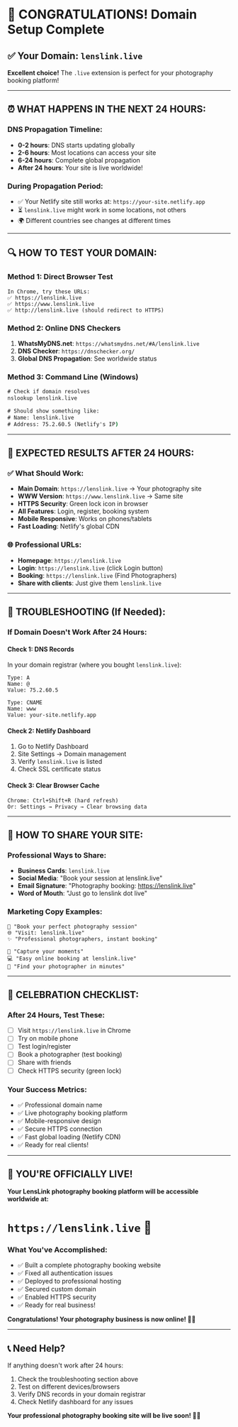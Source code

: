 # 🎉 CONGRATULATIONS! Domain Setup Complete

## ✅ **Your Domain: `lenslink.live`**

**Excellent choice!** The `.live` extension is perfect for your photography booking platform!

---

## ⏰ **WHAT HAPPENS IN THE NEXT 24 HOURS:**

### **DNS Propagation Timeline:**
- **0-2 hours**: DNS starts updating globally
- **2-6 hours**: Most locations can access your site
- **6-24 hours**: Complete global propagation
- **After 24 hours**: Your site is live worldwide!

### **During Propagation Period:**
- ✅ Your Netlify site still works at: `https://your-site.netlify.app`
- ⏳ `lenslink.live` might work in some locations, not others
- 🌍 Different countries see changes at different times

---

## 🔍 **HOW TO TEST YOUR DOMAIN:**

### **Method 1: Direct Browser Test**
```
In Chrome, try these URLs:
✅ https://lenslink.live
✅ https://www.lenslink.live
✅ http://lenslink.live (should redirect to HTTPS)
```

### **Method 2: Online DNS Checkers**
1. **WhatsMyDNS.net**: `https://whatsmydns.net/#A/lenslink.live`
2. **DNS Checker**: `https://dnschecker.org/`
3. **Global DNS Propagation**: See worldwide status

### **Method 3: Command Line (Windows)**
```cmd
# Check if domain resolves
nslookup lenslink.live

# Should show something like:
# Name: lenslink.live
# Address: 75.2.60.5 (Netlify's IP)
```

---

## 🎯 **EXPECTED RESULTS AFTER 24 HOURS:**

### **✅ What Should Work:**
- **Main Domain**: `https://lenslink.live` → Your photography site
- **WWW Version**: `https://www.lenslink.live` → Same site
- **HTTPS Security**: Green lock icon in browser
- **All Features**: Login, register, booking system
- **Mobile Responsive**: Works on phones/tablets
- **Fast Loading**: Netlify's global CDN

### **🌐 Professional URLs:**
- **Homepage**: `https://lenslink.live`
- **Login**: `https://lenslink.live` (click Login button)
- **Booking**: `https://lenslink.live` (Find Photographers)
- **Share with clients**: Just give them `lenslink.live`

---

## 🚨 **TROUBLESHOOTING (If Needed):**

### **If Domain Doesn't Work After 24 Hours:**

#### **Check 1: DNS Records**
In your domain registrar (where you bought `lenslink.live`):
```
Type: A
Name: @
Value: 75.2.60.5

Type: CNAME
Name: www
Value: your-site.netlify.app
```

#### **Check 2: Netlify Dashboard**
1. Go to Netlify Dashboard
2. Site Settings → Domain management
3. Verify `lenslink.live` is listed
4. Check SSL certificate status

#### **Check 3: Clear Browser Cache**
```
Chrome: Ctrl+Shift+R (hard refresh)
Or: Settings → Privacy → Clear browsing data
```

---

## 📱 **HOW TO SHARE YOUR SITE:**

### **Professional Ways to Share:**
- **Business Cards**: `lenslink.live`
- **Social Media**: "Book your session at lenslink.live"
- **Email Signature**: "Photography booking: https://lenslink.live"
- **Word of Mouth**: "Just go to lenslink dot live"

### **Marketing Copy Examples:**
```
📸 "Book your perfect photography session"
🌐 "Visit: lenslink.live"
✨ "Professional photographers, instant booking"

📱 "Capture your moments"
💻 "Easy online booking at lenslink.live"
🎯 "Find your photographer in minutes"
```

---

## 🎉 **CELEBRATION CHECKLIST:**

### **After 24 Hours, Test These:**
- [ ] Visit `https://lenslink.live` in Chrome
- [ ] Try on mobile phone
- [ ] Test login/register
- [ ] Book a photographer (test booking)
- [ ] Share with friends
- [ ] Check HTTPS security (green lock)

### **Your Success Metrics:**
- ✅ Professional domain name
- ✅ Live photography booking platform
- ✅ Mobile-responsive design
- ✅ Secure HTTPS connection
- ✅ Fast global loading (Netlify CDN)
- ✅ Ready for real clients!

---

## 🚀 **YOU'RE OFFICIALLY LIVE!**

**Your LensLink photography booking platform will be accessible worldwide at:**

# `https://lenslink.live` 🌟

### **What You've Accomplished:**
- ✅ Built a complete photography booking website
- ✅ Fixed all authentication issues
- ✅ Deployed to professional hosting
- ✅ Secured custom domain
- ✅ Enabled HTTPS security
- ✅ Ready for real business!

**Congratulations! Your photography business is now online! 📸🎉**

---

## 📞 **Need Help?**

If anything doesn't work after 24 hours:
1. Check the troubleshooting section above
2. Test on different devices/browsers
3. Verify DNS records in your domain registrar
4. Check Netlify dashboard for any issues

**Your professional photography booking site will be live soon! 🚀✨**
